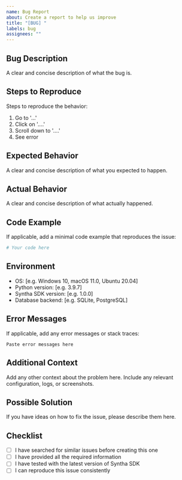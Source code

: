 ```yaml
---
name: Bug Report
about: Create a report to help us improve
title: "[BUG] "
labels: bug
assignees: ""
---
```


## Bug Description

A clear and concise description of what the bug is.

## Steps to Reproduce

Steps to reproduce the behavior:

1. Go to '...'
2. Click on '....'
3. Scroll down to '....'
4. See error

## Expected Behavior

A clear and concise description of what you expected to happen.

## Actual Behavior

A clear and concise description of what actually happened.

## Code Example

If applicable, add a minimal code example that reproduces the issue:

```python
# Your code here
```

## Environment

- OS: [e.g. Windows 10, macOS 11.0, Ubuntu 20.04]
- Python version: [e.g. 3.9.7]
- Syntha SDK version: [e.g. 1.0.0]
- Database backend: [e.g. SQLite, PostgreSQL]

## Error Messages

If applicable, add any error messages or stack traces:

```
Paste error messages here
```

## Additional Context

Add any other context about the problem here. Include any relevant configuration, logs, or screenshots.

## Possible Solution

If you have ideas on how to fix the issue, please describe them here.

## Checklist

- [ ] I have searched for similar issues before creating this one
- [ ] I have provided all the required information
- [ ] I have tested with the latest version of Syntha SDK
- [ ] I can reproduce this issue consistently
